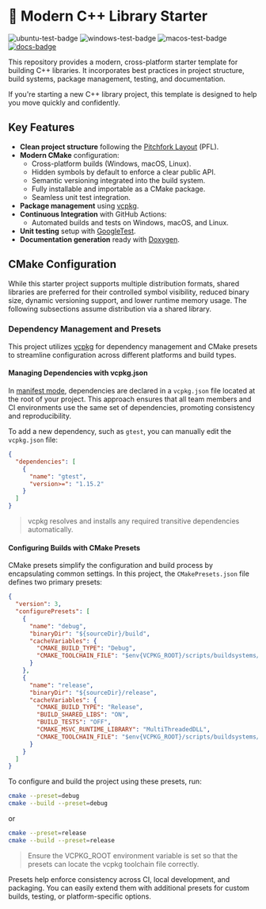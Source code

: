 # 🔨 Modern C++ Library Starter

![ubuntu-test-badge](https://github.com/shlomnissan/cpplib-starter/actions/workflows/ubuntu.yml/badge.svg)
![windows-test-badge](https://github.com/shlomnissan/cpplib-starter/actions/workflows/windows.yml/badge.svg)
![macos-test-badge](https://github.com/shlomnissan/cpplib-starter/actions/workflows/macos.yml/badge.svg)
[![docs-badge](https://img.shields.io/badge/docs-online-blue.svg)](https://shlomnissan.github.io/cpplib-starter/)

This repository provides a modern, cross-platform starter template for building C++ libraries.
It incorporates best practices in project structure, build systems, package management, testing, and documentation.

If you're starting a new C++ library project, this template is designed to help you move quickly and confidently.

## Key Features

- **Clean project structure** following the [Pitchfork Layout](https://github.com/vector-of-bool/pitchfork?tab=readme-ov-file) (PFL).
- **Modern CMake** configuration:
  - Cross-platform builds (Windows, macOS, Linux).
  - Hidden symbols by default to enforce a clear public API.
  - Semantic versioning integrated into the build system.
  - Fully installable and importable as a CMake package.
  - Seamless unit test integration.
- **Package management** using [vcpkg](https://vcpkg.io/en/).
- **Continuous Integration** with GitHub Actions:
  - Automated builds and tests on Windows, macOS, and Linux.
- **Unit testing** setup with [GoogleTest](https://github.com/google/googletest).
- **Documentation generation** ready with [Doxygen](https://www.doxygen.nl/).

## CMake Configuration
While this starter project supports multiple distribution formats, shared libraries are preferred for their controlled symbol visibility, reduced binary size, dynamic versioning support, and lower runtime memory usage. The following subsections assume distribution via a shared library.

### Dependency Management and Presets
This project utilizes [vcpkg](https://vcpkg.io/en/) for dependency management and CMake presets to streamline configuration across different platforms and build types.
#### Managing Dependencies with vcpkg.json
In [manifest mode](https://learn.microsoft.com/en-us/vcpkg/consume/manifest-mode), dependencies are declared in a `vcpkg.json` file located at the root of your project. This approach ensures that all team members and CI environments use the same set of dependencies, promoting consistency and reproducibility.

To add a new dependency, such as `gtest`, you can manually edit the `vcpkg.json` file:
```json
{
  "dependencies": [
    {
      "name": "gtest",
      "version>=": "1.15.2"
    }
  ]
}
```
> vcpkg resolves and installs any required transitive dependencies automatically.

#### Configuring Builds with CMake Presets
CMake presets simplify the configuration and build process by encapsulating common settings. In this project, the `CMakePresets.json` file defines two primary presets:
```json
{
  "version": 3,
  "configurePresets": [
    {
      "name": "debug",
      "binaryDir": "${sourceDir}/build",
      "cacheVariables": {
        "CMAKE_BUILD_TYPE": "Debug",
        "CMAKE_TOOLCHAIN_FILE": "$env{VCPKG_ROOT}/scripts/buildsystems/vcpkg.cmake"
      }
    },
    {
      "name": "release",
      "binaryDir": "${sourceDir}/release",
      "cacheVariables": {
        "CMAKE_BUILD_TYPE": "Release",
        "BUILD_SHARED_LIBS": "ON",
        "BUILD_TESTS": "OFF",
        "CMAKE_MSVC_RUNTIME_LIBRARY": "MultiThreadedDLL",
        "CMAKE_TOOLCHAIN_FILE": "$env{VCPKG_ROOT}/scripts/buildsystems/vcpkg.cmake"
      }
    }
  ]
}
```
To configure and build the project using these presets, run:
```bash
cmake --preset=debug
cmake --build --preset=debug
```
or
```bash
cmake --preset=release
cmake --build --preset=release
```
> Ensure the VCPKG_ROOT environment variable is set so that the presets can locate the vcpkg toolchain file correctly.

Presets help enforce consistency across CI, local development, and packaging. You can easily extend them with additional presets for custom builds, testing, or platform-specific options.
